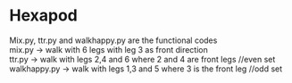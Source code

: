 # Hexapod

Mix.py, ttr.py and walkhappy.py are the functional codes
<br>
mix.py -> walk with 6 legs with leg 3 as front direction
<br>
ttr.py -> walk with legs 2,4 and 6 where 2 and 4 are front legs     //even set 
<br>
walkhappy.py -> walk with legs 1,3 and 5 where 3 is the front leg   //odd set
<br>
